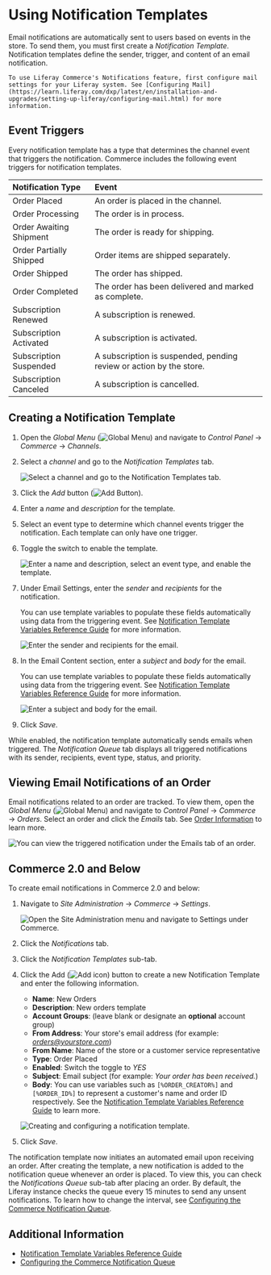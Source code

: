 # Using Notification Templates

Email notifications are automatically sent to users based on events in the store. To send them, you must first create a *Notification Template*. Notification templates define the sender, trigger, and content of an email notification.

```{note}
To use Liferay Commerce's Notifications feature, first configure mail settings for your Liferay system. See [Configuring Mail](https://learn.liferay.com/dxp/latest/en/installation-and-upgrades/setting-up-liferay/configuring-mail.html) for more information.
```

## Event Triggers

Every notification template has a type that determines the channel event that triggers the notification. Commerce includes the following event triggers for notification templates.

| Notification Type       | Event                                                               |
| :---------------------- | :------------------------------------------------------------------ |
| Order Placed            | An order is placed in the channel.                                  |
| Order Processing        | The order is in process.                                            |
| Order Awaiting Shipment | The order is ready for shipping.                                    |
| Order Partially Shipped | Order items are shipped separately.                                 |
| Order Shipped           | The order has shipped.                                              |
| Order Completed         | The order has been delivered and marked as complete.                |
| Subscription Renewed    | A subscription is renewed.                                          |
| Subscription Activated  | A subscription is activated.                                        |
| Subscription Suspended  | A subscription is suspended, pending review or action by the store. |
| Subscription Canceled   | A subscription is cancelled.                                        |

## Creating a Notification Template

1. Open the *Global Menu* (![Global Menu](../../images/icon-applications-menu.png)) and navigate to *Control Panel* &rarr; *Commerce* &rarr; *Channels*.

1. Select a *channel* and go to the *Notification Templates* tab.

   ![Select a channel and go to the Notification Templates tab.](./using-notification-templates/images/01.png)

1. Click the *Add* button (![Add Button](../../images/icon-add.png)).

1. Enter a *name* and *description* for the template.

1. Select an event type to determine which channel events trigger the notification. Each template can only have one trigger.

1. Toggle the switch to enable the template.

   ![Enter a name and description, select an event type, and enable the template.](./using-notification-templates/images/02.png)

1. Under Email Settings, enter the *sender* and *recipients* for the notification.

   You can use template variables to populate these fields automatically using data from the triggering event. See [Notification Template Variables Reference Guide](./notification-template-variables-reference-guide.md) for more information.

   ![Enter the sender and recipients for the email.](./using-notification-templates/images/03.png)

1. In the Email Content section, enter a *subject* and *body* for the email.

   You can use template variables to populate these fields automatically using data from the triggering event. See [Notification Template Variables Reference Guide](./notification-template-variables-reference-guide.md) for more information.

   ![Enter a subject and body for the email.](./using-notification-templates/images/04.png)

1. Click *Save*.

While enabled, the notification template automatically sends emails when triggered. The *Notification Queue* tab displays all triggered notifications with its sender, recipients, event type, status, and priority.

## Viewing Email Notifications of an Order

Email notifications related to an order are tracked. To view them, open the *Global Menu* (![Global Menu](../../images/icon-applications-menu.png)) and navigate to *Control Panel* &rarr; *Commerce* &rarr; *Orders*. Select an order and click the *Emails* tab. See [Order Information](../../order-management/orders/order-information.md) to learn more.

![You can view the triggered notification under the Emails tab of an order.](./using-notification-templates/images/05.png)

## Commerce 2.0 and Below

To create email notifications in Commerce 2.0 and below:

1. Navigate to *Site Administration* &rarr; *Commerce* &rarr; *Settings*.

    ![Open the Site Administration menu and navigate to Settings under Commerce.](./using-notification-templates/images/06.png)

1. Click the *Notifications* tab.

1. Click the *Notification Templates* sub-tab.

1. Click the Add (![Add icon](../../images/icon-add.png)) button to create a new Notification Template and enter the following information.

   * **Name**: New Orders
   * **Description**: New orders template
   * **Account Groups**: (leave blank or designate an **optional** account group)
   * **From Address**: Your store's email address (for example: *orders@yourstore.com*)
   * **From Name**: Name of the store or a customer service representative
   * **Type**: Order Placed
   * **Enabled**: Switch the toggle to *YES*
   * **Subject**: Email subject (for example: *Your order has been received.*)
   * **Body**: You can use variables such as `[%ORDER_CREATOR%]` and `[%ORDER_ID%]` to represent a customer's name and order ID respectively. See the [Notification Template Variables Reference Guide](./notification-template-variables-reference-guide.md) to learn more.

   ![Creating and configuring a notification template.](./using-notification-templates/images/07.png)

1. Click *Save*.

The notification template now initiates an automated email upon receiving an order. After creating the template, a new notification is added to the notification queue whenever an order is placed. To view this, you can check the *Notifications Queue* sub-tab after placing an order. By default, the Liferay instance checks the queue every 15 minutes to send any unsent notifications. To learn how to change the interval, see [Configuring the Commerce Notification Queue](./configuring-the-commerce-notification-queue.md).

## Additional Information

* [Notification Template Variables Reference Guide](./notification-template-variables-reference-guide.md)
* [Configuring the Commerce Notification Queue](./configuring-the-commerce-notification-queue.md)
